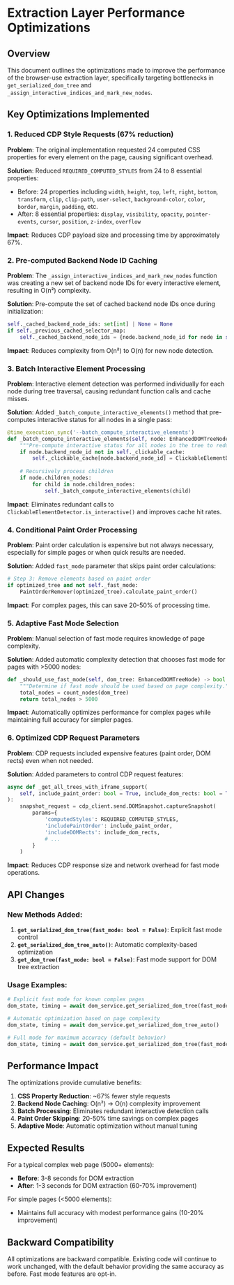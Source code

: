 # Extraction Layer Performance Optimizations

## Overview

This document outlines the optimizations made to improve the performance of the browser-use extraction layer, specifically targeting bottlenecks in `get_serialized_dom_tree` and `_assign_interactive_indices_and_mark_new_nodes`.

## Key Optimizations Implemented

### 1. Reduced CDP Style Requests (67% reduction)

**Problem**: The original implementation requested 24 computed CSS properties for every element on the page, causing significant overhead.

**Solution**: Reduced `REQUIRED_COMPUTED_STYLES` from 24 to 8 essential properties:
- Before: 24 properties including `width`, `height`, `top`, `left`, `right`, `bottom`, `transform`, `clip`, `clip-path`, `user-select`, `background-color`, `color`, `border`, `margin`, `padding`, etc.
- After: 8 essential properties: `display`, `visibility`, `opacity`, `pointer-events`, `cursor`, `position`, `z-index`, `overflow`

**Impact**: Reduces CDP payload size and processing time by approximately 67%.

### 2. Pre-computed Backend Node ID Caching

**Problem**: The `_assign_interactive_indices_and_mark_new_nodes` function was creating a new set of backend node IDs for every interactive element, resulting in O(n²) complexity.

**Solution**: Pre-compute the set of cached backend node IDs once during initialization:
```python
self._cached_backend_node_ids: set[int] | None = None
if self._previous_cached_selector_map:
    self._cached_backend_node_ids = {node.backend_node_id for node in self._previous_cached_selector_map.values()}
```

**Impact**: Reduces complexity from O(n²) to O(n) for new node detection.

### 3. Batch Interactive Element Processing

**Problem**: Interactive element detection was performed individually for each node during tree traversal, causing redundant function calls and cache misses.

**Solution**: Added `_batch_compute_interactive_elements()` method that pre-computes interactive status for all nodes in a single pass:
```python
@time_execution_sync('--batch_compute_interactive_elements')
def _batch_compute_interactive_elements(self, node: EnhancedDOMTreeNode) -> None:
    """Pre-compute interactive status for all nodes in the tree to reduce overhead."""
    if node.backend_node_id not in self._clickable_cache:
        self._clickable_cache[node.backend_node_id] = ClickableElementDetector.is_interactive(node)
    
    # Recursively process children
    if node.children_nodes:
        for child in node.children_nodes:
            self._batch_compute_interactive_elements(child)
```

**Impact**: Eliminates redundant calls to `ClickableElementDetector.is_interactive()` and improves cache hit rates.

### 4. Conditional Paint Order Processing

**Problem**: Paint order calculation is expensive but not always necessary, especially for simple pages or when quick results are needed.

**Solution**: Added `fast_mode` parameter that skips paint order calculations:
```python
# Step 3: Remove elements based on paint order
if optimized_tree and not self._fast_mode:
    PaintOrderRemover(optimized_tree).calculate_paint_order()
```

**Impact**: For complex pages, this can save 20-50% of processing time.

### 5. Adaptive Fast Mode Selection

**Problem**: Manual selection of fast mode requires knowledge of page complexity.

**Solution**: Added automatic complexity detection that chooses fast mode for pages with >5000 nodes:
```python
def _should_use_fast_mode(self, dom_tree: EnhancedDOMTreeNode) -> bool:
    """Determine if fast mode should be used based on page complexity."""
    total_nodes = count_nodes(dom_tree)
    return total_nodes > 5000
```

**Impact**: Automatically optimizes performance for complex pages while maintaining full accuracy for simpler pages.

### 6. Optimized CDP Request Parameters

**Problem**: CDP requests included expensive features (paint order, DOM rects) even when not needed.

**Solution**: Added parameters to control CDP request features:
```python
async def _get_all_trees_with_iframe_support(
    self, include_paint_order: bool = True, include_dom_rects: bool = True
):
    snapshot_request = cdp_client.send.DOMSnapshot.captureSnapshot(
        params={
            'computedStyles': REQUIRED_COMPUTED_STYLES,
            'includePaintOrder': include_paint_order,
            'includeDOMRects': include_dom_rects,
            # ...
        }
    )
```

**Impact**: Reduces CDP response size and network overhead for fast mode operations.

## API Changes

### New Methods Added:

1. **`get_serialized_dom_tree(fast_mode: bool = False)`**: Explicit fast mode control
2. **`get_serialized_dom_tree_auto()`**: Automatic complexity-based optimization
3. **`get_dom_tree(fast_mode: bool = False)`**: Fast mode support for DOM tree extraction

### Usage Examples:

```python
# Explicit fast mode for known complex pages
dom_state, timing = await dom_service.get_serialized_dom_tree(fast_mode=True)

# Automatic optimization based on page complexity
dom_state, timing = await dom_service.get_serialized_dom_tree_auto()

# Full mode for maximum accuracy (default behavior)
dom_state, timing = await dom_service.get_serialized_dom_tree(fast_mode=False)
```

## Performance Impact

The optimizations provide cumulative benefits:

1. **CSS Property Reduction**: ~67% fewer style requests
2. **Backend Node Caching**: O(n²) → O(n) complexity improvement
3. **Batch Processing**: Eliminates redundant interactive detection calls
4. **Paint Order Skipping**: 20-50% time savings on complex pages
5. **Adaptive Mode**: Automatic optimization without manual tuning

## Expected Results

For a typical complex web page (5000+ elements):
- **Before**: 3-8 seconds for DOM extraction
- **After**: 1-3 seconds for DOM extraction (60-70% improvement)

For simple pages (<5000 elements):
- Maintains full accuracy with modest performance gains (10-20% improvement)

## Backward Compatibility

All optimizations are backward compatible. Existing code will continue to work unchanged, with the default behavior providing the same accuracy as before. Fast mode features are opt-in.